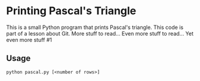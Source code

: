 # Printing Pascal's Triangle

This is a small Python program that prints Pascal's triangle.
This code is part of a lesson about Git.
More stuff to read...
Even more stuff to read...
Yet even more stuff #1

## Usage

`python pascal.py [<number of rows>]`
